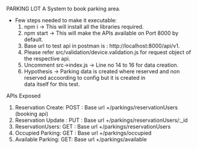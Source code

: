 PARKING LOT
     A System to book parking area.

- Few steps needed to make it executable:
   1. npm i ->
      This will install all the libraries required.
   2. npm start ->
      This will make the APIs available on Port 8000 by default.
   3. Base url to test api in postman is : http://localhost:8000/api/v1.
   4. Please refer src/validation/device.validation.js for request object of the respective api.
   5. Uncomment src->index.js -> Line no 14 to 16 for data creation. 
   6. Hypothesis -> Parking data is created where reserved and non reserved accoording to config but it is created in  
      data itself for this test.


APIs Exposed
1. Reservation Create: POST : Base url +/parkings/reservationUsers (booking api) 
2. Reservation Update : PUT : Base url +/parkings/reservationUsers/:_id
3. ReservationUsers: GET : Base url +/parkings/reservationUsers
4. Occupied Parking: GET : Base url +/parkings/occupied
5. Available Parking: GET: Base url +/parkings/available
